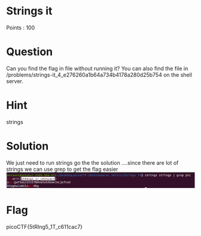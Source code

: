 # Strings it

Points : 100

# Question

Can you find the flag in file without running it? You can also find the file in /problems/strings-it_4_e276260a1b64a734b4178a280d25b754 on the shell server.

# Hint 

strings

# Solution
We just need to run strings <fileName> go the the solution ....since there are lot of strings we can use grep to get the flag easier 
![Screenshot](solution.png)

# Flag
picoCTF{5tRIng5_1T_c611cac7}
